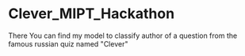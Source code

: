 # Clever_MIPT_Hackathon
There You can find my model to classify author of a question from the famous russian quiz named "Clever"
